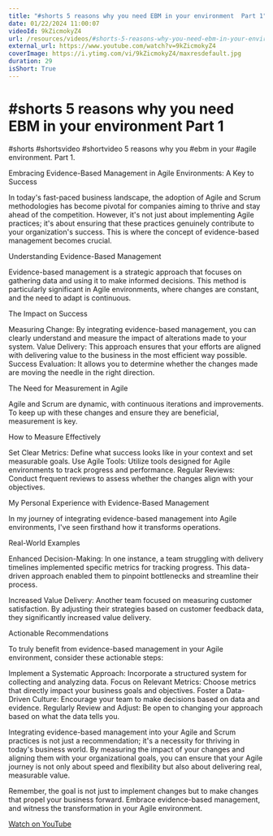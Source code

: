 ```yaml
---
title: "#shorts 5 reasons why you need EBM in your environment  Part 1"
date: 01/22/2024 11:00:07
videoId: 9kZicmokyZ4
url: /resources/videos/#shorts-5-reasons-why-you-need-ebm-in-your-environment-part-1
external_url: https://www.youtube.com/watch?v=9kZicmokyZ4
coverImage: https://i.ytimg.com/vi/9kZicmokyZ4/maxresdefault.jpg
duration: 29
isShort: True
---
```


# #shorts 5 reasons why you need EBM in your environment  Part 1

#shorts #shortsvideo #shortvideo 5 reasons why you #ebm in your #agile environment. Part 1.

Embracing Evidence-Based Management in Agile Environments: A Key to Success

In today's fast-paced business landscape, the adoption of Agile and Scrum methodologies has become pivotal for companies aiming to thrive and stay ahead of the competition. However, it's not just about implementing Agile practices; it's about ensuring that these practices genuinely contribute to your organization's success. This is where the concept of evidence-based management becomes crucial.

Understanding Evidence-Based Management

Evidence-based management is a strategic approach that focuses on gathering data and using it to make informed decisions. This method is particularly significant in Agile environments, where changes are constant, and the need to adapt is continuous.

The Impact on Success

Measuring Change: By integrating evidence-based management, you can clearly understand and measure the impact of alterations made to your system.
Value Delivery: This approach ensures that your efforts are aligned with delivering value to the business in the most efficient way possible.
Success Evaluation: It allows you to determine whether the changes made are moving the needle in the right direction.

The Need for Measurement in Agile

Agile and Scrum are dynamic, with continuous iterations and improvements. To keep up with these changes and ensure they are beneficial, measurement is key.

How to Measure Effectively

Set Clear Metrics: Define what success looks like in your context and set measurable goals.
Use Agile Tools: Utilize tools designed for Agile environments to track progress and performance.
Regular Reviews: Conduct frequent reviews to assess whether the changes align with your objectives.

My Personal Experience with Evidence-Based Management

In my journey of integrating evidence-based management into Agile environments, I've seen firsthand how it transforms operations.

Real-World Examples

Enhanced Decision-Making: In one instance, a team struggling with delivery timelines implemented specific metrics for tracking progress. This data-driven approach enabled them to pinpoint bottlenecks and streamline their process.

Increased Value Delivery: Another team focused on measuring customer satisfaction. By adjusting their strategies based on customer feedback data, they significantly increased value delivery.

Actionable Recommendations

To truly benefit from evidence-based management in your Agile environment, consider these actionable steps:

Implement a Systematic Approach: Incorporate a structured system for collecting and analyzing data.
Focus on Relevant Metrics: Choose metrics that directly impact your business goals and objectives.
Foster a Data-Driven Culture: Encourage your team to make decisions based on data and evidence.
Regularly Review and Adjust: Be open to changing your approach based on what the data tells you.

Integrating evidence-based management into your Agile and Scrum practices is not just a recommendation; it's a necessity for thriving in today's business world. By measuring the impact of your changes and aligning them with your organizational goals, you can ensure that your Agile journey is not only about speed and flexibility but also about delivering real, measurable value.

Remember, the goal is not just to implement changes but to make changes that propel your business forward. Embrace evidence-based management, and witness the transformation in your Agile environment.

[Watch on YouTube](https://www.youtube.com/watch?v=9kZicmokyZ4)
